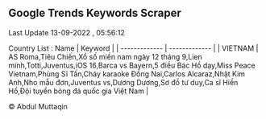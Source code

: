 

## Google Trends Keywords Scraper 
 
Last Update 13-09-2022 , 05:56:12

Country List :
 Name  | Keyword |
| ------------- | ------------- |
| VIETNAM | AS Roma,Tiêu Chiến,Xổ số miền nam ngày 12 tháng 9,Lien minh,Totti,Juventus,iOS 16,Barca vs Bayern,5 điều Bác Hồ dạy,Miss Peace Vietnam,Phùng Sĩ Tấn,Cháy karaoke Đồng Nai,Carlos Alcaraz,Nhật Kim Anh,Nho mẫu đơn,Juventus vs,Dương Dương,Sơ đồ tư duy,Ca sĩ Hiền Hồ,Đội tuyển bóng đá quốc gia Việt Nam |



© Abdul Muttaqin 
